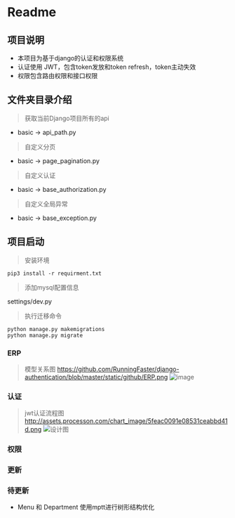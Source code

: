 # Readme

## 项目说明

* 本项目为基于django的认证和权限系统
* 认证使用 JWT，包含token发放和token refresh，token主动失效
* 权限包含路由权限和接口权限

## 文件夹目录介绍

> 获取当前Django项目所有的api

* basic -> api_path.py

> 自定义分页

* basic -> page_pagination.py

> 自定义认证

* basic -> base_authorization.py

> 自定义全局异常

* basic -> base_exception.py

## 项目启动

> 安装环境

```shell script
pip3 install -r requirment.txt
```

> 添加mysql配置信息

settings/dev.py

> 执行迁移命令

```shell script
python manage.py makemigrations
python manage.py migrate
```

### ERP

> 模型关系图
https://github.com/RunningFaster/django-authentication/blob/master/static/github/ERP.png
![image](https://github.com/RunningFaster/django-authentication/blob/master/static/github/ERP.png)

### 认证

> jwt认证流程图
http://assets.processon.com/chart_image/5feac0091e08531ceabbd41d.png
![设计图](http://assets.processon.com/chart_image/5feac0091e08531ceabbd41d.png)

### 权限

### 更新

### 待更新

* Menu 和 Department 使用mptt进行树形结构优化